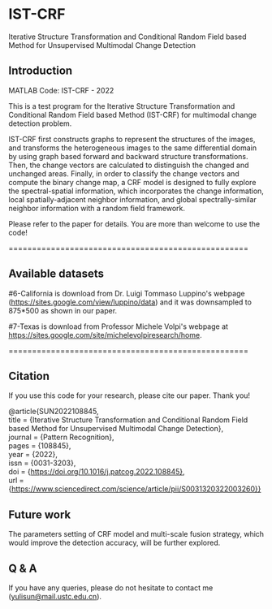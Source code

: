 # IST-CRF
Iterative Structure Transformation and Conditional Random Field based Method for Unsupervised Multimodal Change Detection

## Introduction
MATLAB Code: IST-CRF - 2022

This is a test program for the Iterative Structure Transformation and Conditional Random Field based Method (IST-CRF) for multimodal change detection problem.

IST-CRF first constructs graphs to represent the structures of the images, and transforms the heterogeneous images to the same differential domain by using graph based forward and backward structure transformations. Then, the change vectors are calculated to distinguish the changed and unchanged areas. Finally, in order to classify the change vectors and compute the binary change map, a CRF model is designed to fully explore the spectral-spatial information, which incorporates the change information, local spatially-adjacent neighbor information, and global spectrally-similar neighbor information with a random field framework.

Please refer to the paper for details. You are more than welcome to use the code! 

===================================================

## Available datasets

#6-California is download from Dr. Luigi Tommaso Luppino's webpage (https://sites.google.com/view/luppino/data) and it was downsampled to 875*500 as shown in our paper.

#7-Texas is download from Professor Michele Volpi's webpage at https://sites.google.com/site/michelevolpiresearch/home.

===================================================

## Citation

If you use this code for your research, please cite our paper. Thank you!

@article{SUN2022108845,  
title = {Iterative Structure Transformation and Conditional Random Field based Method for Unsupervised Multimodal Change Detection},  
journal = {Pattern Recognition},  
pages = {108845},  
year = {2022},  
issn = {0031-3203},  
doi = {https://doi.org/10.1016/j.patcog.2022.108845},  
url = {https://www.sciencedirect.com/science/article/pii/S0031320322003260}}  

## Future work

The parameters setting of CRF model and multi-scale fusion strategy, which would improve the detection accuracy, will be further explored.

## Q & A

If you have any queries, please do not hesitate to contact me (yulisun@mail.ustc.edu.cn).
